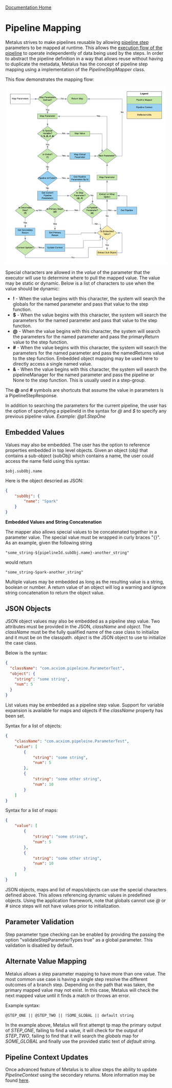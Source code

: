 [Documentation Home](readme.md)

# Pipeline Mapping
Metalus strives to make pipelines reusable by allowing [pipeline step](pipeline-steps.md) parameters to be mapped at
runtime. This allows the [execution flow of the pipeline](pipeline-flow.md) to operate independently of data being used 
by the steps. In order to abstract the pipeline definition in a way that allows reuse without having to duplicate the 
metadata, Metalus has the concept of pipeline step mapping using a implementation of the _PipelineStepMapper_ class.

This flow demonstrates the mapping flow:

![Default Pipeline Mapping FLow](../docs/images/Default_Parameter_Mapping.png "Default Parameter Mapping Flow")

Special characters are allowed in the *value* of the parameter that the executor will use to determine where to pull 
the mapped value. The value may be static or dynamic. Below is a list of characters to use when the value should be 
dynamic:

* **!** - When the value begins with this character, the system will search the globals for the named parameter and pass 
that value to the step function.
* **$** - When the value begins with this character, the system will search the parameters for the named parameter and 
pass that value to the step function.
* **@** - When the value begins with this character, the system will search the parameters for the named parameter and 
pass the primaryReturn value to the step function.
* **#** - When the value begins with this character, the system will search the parameters for the named parameter and 
pass the namedReturns value to the step function. Embedded object mapping may be used here to directly access a single 
named value.
* **&** - When the value begins with this character, the system will search the pipelineManager for the named parameter 
and pass the pipeline or None to the step function. This is usually used in a step-group.

The **@** and **#** symbols are shortcuts that assume the value in parameters is a PipelineStepResponse.
 
In addition to searching the parameters for the current pipeline, the user has the option of specifying a pipelineId in 
the syntax for *@* and *$* to specify any previous pipeline value. *Example: @p1.StepOne*

## Embedded Values
Values may also be embedded. The user has the option to reference properties embedded in top level objects. Given an 
object (obj) that contains a sub-object (subObj) which contains a name, the user could access the name field using this
syntax:
```
$obj.subObj.name
```
	
Here is the object descried as JSON:
```json
{
	"subObj": {
		"name": "Spark"
	}
} 
```

**Embedded Values and String Concatenation**

The mapper also allows special values to be concatenated together in a parameter value. The special value must be wrapped
in curly braces "{}". As an example, given the following string 
```
"some_string-${pipelineId.subObj.name}-another_string"
 ```
would return 
```
"some_string-Spark-another_string"
```
Multiple values may be embedded as long as the resulting value is a string, boolean
or number. A return value of an object will log a warning and ignore string concatenation to return the object value.

## JSON Objects

JSON object values may also be embedded as a pipeline step value. Two attributes must be provided in the JSON, 
*className* and *object*. The *className* must be the fully qualified name of the case class to initialize and
it must be on the classpath. *object* is the JSON object to use to initialize the case class. 

Below is the syntax:

```json
{
  "className": "com.acxiom.pipeleine.ParameterTest",
  "object": {
  	"string": "some string",
  	"num": 5
  }
}
```

List values may be embedded as a pipeline step value. Support for variable expansion is available for maps and objects 
if the *className* property has been set.

Syntax for a list of objects:

```json
{
	"className": "com.acxiom.pipeleine.ParameterTest",
	"value": [
		{
			"string": "some string",
			"num": 5
		},
		{
        	"string": "some other string",
        	"num": 10
        }
	]
}
```

Syntax for a list of maps:

```json
{
	"value": [
		{
			"string": "some string",
			"num": 5
		},
		{
        	"string": "some other string",
        	"num": 10
        }
	]
}
```

JSON objects, maps and list of maps/objects can use the special characters defined above. This allows referencing dynamic 
values in predefined objects. Using the application framework, note that globals cannot use *@* or *#* since steps will 
not have values prior to initialization.

## Parameter Validation
Step parameter type checking can be enabled by providing the passing the option "validateStepParameterTypes true" as a global parameter.
This validation is disabled by default.

## Alternate Value Mapping
Metalus allows a step parameter mapping to have more than one value. The most common use case is having a single step
resolve the different outcomes of a branch step. Depending on the path that was taken, the primary mapped value may not
exist. In this case, Metalus will check the next mapped value until it finds a match or throws an error.

Example syntax:

```
@STEP_ONE || @STEP_TWO || !SOME_GLOBAL || default string
```

In the example above, Metalus will first attempt tp map the primary output of *STEP_ONE*, failing to find  a value, it
will check for the output of *STEP_TWO*, failing to find that it will search the _globals_ map for *SOME_GLOBAL* and
finally use the provided static text of _default string_.

## Pipeline Context Updates
Once advanced feature of Metalus is to allow steps the ability to update _PipelineContext_ using the secondary returns.
More information may be found [here](advanced-step-features.md).
